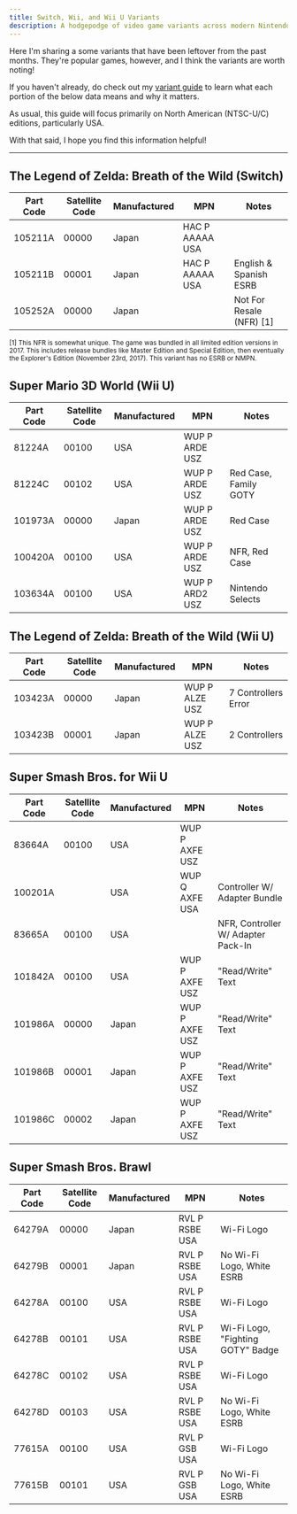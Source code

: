 ```yaml
---
title: Switch, Wii, and Wii U Variants
description: A hodgepodge of video game variants across modern Nintendo consoles
---
```

Here I'm sharing a some variants that have been leftover from the past months. They're popular games, however, and I think the variants are worth noting!

If you haven't already, do check out my [variant guide](https://www.afew.games/essays/decoding-modern-nintendo-print-variants) to learn what each portion of the below data means and why it matters.

As usual, this guide will focus primarily on North American (NTSC-U/C) editions, particularly USA.

With that said, I hope you find this information helpful!

- - -

## The Legend of Zelda: Breath of the Wild (Switch)

| Part Code | Satellite Code | Manufactured | MPN             | Notes                                |
| --------- | -------------- | ------------ | --------------- | ------------------------------------ |
| 105211A   | 00000          | Japan        | HAC P AAAAA USA |                                      |
| 105211B   | 00001          | Japan        | HAC P AAAAA USA | English & Spanish ESRB               |
| 105252A   | 00000          | Japan        |                 | Not For Resale (NFR) [1] |

<p id="note-1"><small>[1] This NFR is somewhat unique. The game was bundled in all limited edition versions in 2017. This includes release bundles like Master Edition and Special Edition, then eventually the Explorer's Edition (November 23rd, 2017). This variant has no ESRB or NMPN.</small></p>

## Super Mario 3D World (Wii U)

| Part Code | Satellite Code | Manufactured | MPN            | Notes                 |
| --------- | -------------- | ------------ | -------------- | --------------------- |
| 81224A    | 00100          | USA          | WUP P ARDE USZ |                       |
| 81224C    | 00102          | USA          | WUP P ARDE USZ | Red Case, Family GOTY |
| 101973A   | 00000          | Japan        | WUP P ARDE USZ | Red Case              |
| 100420A   | 00100          | USA          | WUP P ARDE USZ | NFR, Red Case         |
| 103634A   | 00100          | USA          | WUP P ARD2 USZ | Nintendo Selects      |

## The Legend of Zelda: Breath of the Wild (Wii U)

| Part Code | Satellite Code | Manufactured | MPN            | Notes               |
| --------- | -------------- | ------------ | -------------- | ------------------- |
| 103423A   | 00000          | Japan        | WUP P ALZE USZ | 7 Controllers Error |
| 103423B   | 00001          | Japan        | WUP P ALZE USZ | 2 Controllers       |

## Super Smash Bros. for Wii U

| Part Code | Satellite Code | Manufactured | MPN            | Notes                              |
| --------- | -------------- | ------------ | -------------- | ---------------------------------- |
| 83664A    | 00100          | USA          | WUP P AXFE USZ |                                    |
| 100201A   |                | USA          | WUP Q AXFE USA | Controller W/ Adapter Bundle       |
| 83665A    | 00100          | USA          |                | NFR, Controller W/ Adapter Pack-In |
| 101842A   | 00100          | USA          | WUP P AXFE USZ | "Read/Write" Text                  |
| 101986A   | 00000          | Japan        | WUP P AXFE USZ | "Read/Write" Text                  |
| 101986B   | 00001          | Japan        | WUP P AXFE USZ | "Read/Write" Text                  |
| 101986C   | 00002          | Japan        | WUP P AXFE USZ | "Read/Write" Text                  |

## Super Smash Bros. Brawl

| Part Code | Satellite Code | Manufactured | MPN            | Notes                             |
| --------- | -------------- | ------------ | -------------- | --------------------------------- |
| 64279A    | 00000          | Japan        | RVL P RSBE USA | Wi-Fi Logo                        |
| 64279B    | 00001          | Japan        | RVL P RSBE USA | No Wi-Fi Logo, White ESRB         |
| 64278A    | 00100          | USA          | RVL P RSBE USA | Wi-Fi Logo                        |
| 64278B    | 00101          | USA          | RVL P RSBE USA | Wi-Fi Logo, "Fighting GOTY" Badge |
| 64278C    | 00102          | USA          | RVL P RSBE USA | Wi-Fi Logo                        |
| 64278D    | 00103          | USA          | RVL P RSBE USA | No Wi-Fi Logo, White ESRB         |
| 77615A    | 00100          | USA          | RVL P GSB USA  | Wi-Fi Logo                        |
| 77615B    | 00101          | USA          | RVL P GSB USA  | No Wi-Fi Logo, White ESRB         |